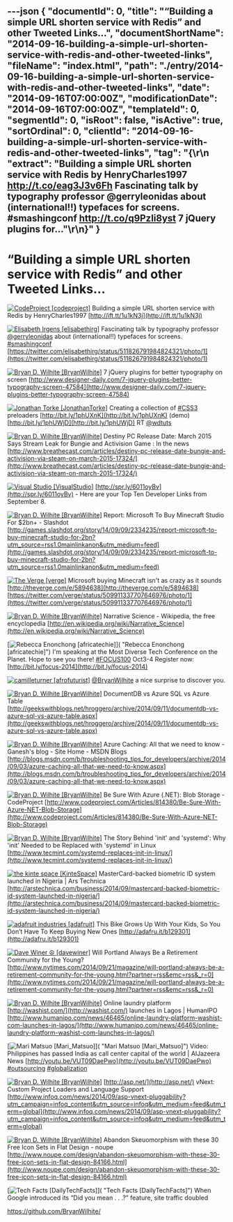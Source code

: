 ---json
{
  "documentId": 0,
  "title": "“Building a simple URL shorten service with Redis” and other Tweeted Links…",
  "documentShortName": "2014-09-16-building-a-simple-url-shorten-service-with-redis-and-other-tweeted-links",
  "fileName": "index.html",
  "path": "./entry/2014-09-16-building-a-simple-url-shorten-service-with-redis-and-other-tweeted-links",
  "date": "2014-09-16T07:00:00Z",
  "modificationDate": "2014-09-16T07:00:00Z",
  "templateId": 0,
  "segmentId": 0,
  "isRoot": false,
  "isActive": true,
  "sortOrdinal": 0,
  "clientId": "2014-09-16-building-a-simple-url-shorten-service-with-redis-and-other-tweeted-links",
  "tag": "{\r\n  \"extract\": \"Building a simple URL shorten service with Redis by HenryCharles1997 <http://t.co/eag3J3v6Fh>  Fascinating talk by typography professor @gerryleonidas about (international!!) typefaces for screens. #smashingconf <http://t.co/q9PzIi8yst>  7 jQuery plugins for...\"\r\n}"
}
---

# “Building a simple URL shorten service with Redis” and other Tweeted Links…

[<img alt="CodeProject [codeproject]" src="https://songhay.blob.core.windows.net/shared-social-twitter/codeproject.png">](http://www.codeproject.com/ "CodeProject [codeproject]") <span>Building a simple URL shorten service with Redis by HenryCharles1997 [http://ift.tt/1u1kN3j](http://ift.tt/1u1kN3j)</span>

[<img alt="Elisabeth Irgens [elisabethirg]" src="https://songhay.blob.core.windows.net/shared-social-twitter/elisabethirg.jpeg">](http://elisabethirgens.com/ "Elisabeth Irgens [elisabethirg]") <span>Fascinating talk by typography professor [@gerryleonidas](http://twitter.com/gerryleonidas) about (international!!) typefaces for screens. [#smashingconf](http://search.twitter.com/search?q=%23smashingconf) [https://twitter.com/elisabethirg/status/511826791984824321/photo/1](https://twitter.com/elisabethirg/status/511826791984824321/photo/1)</span>

[<img alt="Bryan D. Wilhite [BryanWilhite]" src="https://songhay.blob.core.windows.net/shared-social-twitter/BryanWilhite.jpeg">](http://songhayblog.azurewebsites.net/ "Bryan D. Wilhite [BryanWilhite]") <span>7 jQuery plugins for better typography on screen [http://www.designer-daily.com/7-jquery-plugins-better-typography-screen-47584](http://www.designer-daily.com/7-jquery-plugins-better-typography-screen-47584)</span>

[<img alt="Jonathan Torke [JonathanTorke]" src="https://songhay.blob.core.windows.net/shared-social-twitter/JonathanTorke.png">](http://pixeltuner.de/ "Jonathan Torke [JonathanTorke]") <span>Creating a collection of [#CSS3](http://search.twitter.com/search?q=%23CSS3) preloaders [http://bit.ly/1phUXnK](http://bit.ly/1phUXnK) (demo) [http://bit.ly/1phUWjD](http://bit.ly/1phUWjD) RT [@wdtuts](http://twitter.com/wdtuts)</span>

[<img alt="Bryan D. Wilhite [BryanWilhite]" src="https://songhay.blob.core.windows.net/shared-social-twitter/BryanWilhite.jpeg">](http://songhayblog.azurewebsites.net/ "Bryan D. Wilhite [BryanWilhite]") <span>Destiny PC Release Date: March 2015 Says Stream Leak for Bungie and Activision Game : In the news [http://www.breathecast.com/articles/destiny-pc-release-date-bungie-and-activision-via-steam-on-march-2015-17324/](http://www.breathecast.com/articles/destiny-pc-release-date-bungie-and-activision-via-steam-on-march-2015-17324/)</span>

[<img alt="Visual Studio [VisualStudio]" src="https://songhay.blob.core.windows.net/shared-social-twitter/VisualStudio.png">](http://www.visualstudio.com/ "Visual Studio [VisualStudio]") <span>[http://spr.ly/6011oyBv](http://spr.ly/6011oyBv) - Here are your Top Ten Developer Links from September 8.</span>

[<img alt="Bryan D. Wilhite [BryanWilhite]" src="https://songhay.blob.core.windows.net/shared-social-twitter/BryanWilhite.jpeg">](http://songhayblog.azurewebsites.net/ "Bryan D. Wilhite [BryanWilhite]") <span>Report: Microsoft To Buy Minecraft Studio For $2bn+ - Slashdot [http://games.slashdot.org/story/14/09/09/2334235/report-microsoft-to-buy-minecraft-studio-for-2bn?utm_source=rss1.0mainlinkanon&utm_medium=feed](http://games.slashdot.org/story/14/09/09/2334235/report-microsoft-to-buy-minecraft-studio-for-2bn?utm_source=rss1.0mainlinkanon&utm_medium=feed)</span>

[<img alt="The Verge [verge]" src="https://songhay.blob.core.windows.net/shared-social-twitter/verge.png">](http://www.theverge.com/ "The Verge [verge]") <span>Microsoft buying Minecraft isn't as crazy as it sounds [http://theverge.com/e/5894638](http://theverge.com/e/5894638) [https://twitter.com/verge/status/509911337707646976/photo/1](https://twitter.com/verge/status/509911337707646976/photo/1)</span>

[<img alt="Bryan D. Wilhite [BryanWilhite]" src="https://songhay.blob.core.windows.net/shared-social-twitter/BryanWilhite.jpeg">](http://songhayblog.azurewebsites.net/ "Bryan D. Wilhite [BryanWilhite]") <span>Narrative Science - Wikipedia, the free encyclopedia [http://en.wikipedia.org/wiki/Narrative_Science](http://en.wikipedia.org/wiki/Narrative_Science)</span>

[<img alt="Rebecca Enonchong [africatechie]" src="https://songhay.blob.core.windows.net/shared-social-twitter/africatechie.jpg">]( "Rebecca Enonchong [africatechie]") <span>I'm speaking at the Most Diverse Tech Conference on the Planet. Hope to see you there! [#FOCUS100](http://search.twitter.com/search?q=%23FOCUS100) Oct3-4 Register now: [http://bit.ly/focus-2014](http://bit.ly/focus-2014)</span>

[<img alt="camilleturner [afrofuturist]" src="https://songhay.blob.core.windows.net/shared-social-twitter/afrofuturist.jpeg">](http://www.outerregion.ca/ "camilleturner [afrofuturist]") <span>[@BryanWilhite](http://twitter.com/BryanWilhite) a nice surprise to discover you.</span>

[<img alt="Bryan D. Wilhite [BryanWilhite]" src="https://songhay.blob.core.windows.net/shared-social-twitter/BryanWilhite.jpeg">](http://songhayblog.azurewebsites.net/ "Bryan D. Wilhite [BryanWilhite]") <span>DocumentDB vs Azure SQL vs Azure Table [http://geekswithblogs.net/hroggero/archive/2014/09/11/documentdb-vs-azure-sql-vs-azure-table.aspx](http://geekswithblogs.net/hroggero/archive/2014/09/11/documentdb-vs-azure-sql-vs-azure-table.aspx)</span>

[<img alt="Bryan D. Wilhite [BryanWilhite]" src="https://songhay.blob.core.windows.net/shared-social-twitter/BryanWilhite.jpeg">](http://songhayblog.azurewebsites.net/ "Bryan D. Wilhite [BryanWilhite]") <span>Azure Caching: All that we need to know - Ganesh's blog - Site Home - MSDN Blogs [http://blogs.msdn.com/b/troubleshooting_tips_for_developers/archive/2014/09/03/azure-caching-all-that-we-need-to-know.aspx](http://blogs.msdn.com/b/troubleshooting_tips_for_developers/archive/2014/09/03/azure-caching-all-that-we-need-to-know.aspx)</span>

[<img alt="Bryan D. Wilhite [BryanWilhite]" src="https://songhay.blob.core.windows.net/shared-social-twitter/BryanWilhite.jpeg">](http://songhayblog.azurewebsites.net/ "Bryan D. Wilhite [BryanWilhite]") <span>Be Sure With Azure (.NET): Blob Storage - CodeProject [http://www.codeproject.com/Articles/814380/Be-Sure-With-Azure-NET-Blob-Storage](http://www.codeproject.com/Articles/814380/Be-Sure-With-Azure-NET-Blob-Storage)</span>

[<img alt="Bryan D. Wilhite [BryanWilhite]" src="https://songhay.blob.core.windows.net/shared-social-twitter/BryanWilhite.jpeg">](http://songhayblog.azurewebsites.net/ "Bryan D. Wilhite [BryanWilhite]") <span>The Story Behind 'init' and 'systemd': Why 'init' Needed to be Replaced with 'systemd' in Linux [http://www.tecmint.com/systemd-replaces-init-in-linux/](http://www.tecmint.com/systemd-replaces-init-in-linux/)</span>

[<img alt="the kinte space [KinteSpace]" src="https://songhay.blob.core.windows.net/shared-social-twitter/KinteSpace.png">](http://kintespace.com/ "the kinte space [KinteSpace]") <span>MasterCard-backed biometric ID system launched in Nigeria | Ars Technica [http://arstechnica.com/business/2014/09/mastercard-backed-biometric-id-system-launched-in-nigeria/](http://arstechnica.com/business/2014/09/mastercard-backed-biometric-id-system-launched-in-nigeria/)</span>

[<img alt="adafruit industries [adafruit]" src="https://songhay.blob.core.windows.net/shared-social-twitter/adafruit.png">](http://www.adafruit.com/about/ "adafruit industries [adafruit]") <span>This Bike Grows Up With Your Kids, So You Don’t Have To Keep Buying New Ones [http://adafru.it/b129301](http://adafru.it/b129301)</span>

[<img alt="Dave Winer ☮ [davewiner]" src="https://songhay.blob.core.windows.net/shared-social-twitter/davewiner.jpeg">](http://scripting.com/ "Dave Winer ☮ [davewiner]") <span>Will Portland Always Be a Retirement Community for the Young? [http://www.nytimes.com/2014/09/21/magazine/will-portland-always-be-a-retirement-community-for-the-young.html?partner=rss&emc=rss&_r=0](http://www.nytimes.com/2014/09/21/magazine/will-portland-always-be-a-retirement-community-for-the-young.html?partner=rss&emc=rss&_r=0)</span>

[<img alt="Bryan D. Wilhite [BryanWilhite]" src="https://songhay.blob.core.windows.net/shared-social-twitter/BryanWilhite.jpeg">](http://songhayblog.azurewebsites.net/ "Bryan D. Wilhite [BryanWilhite]") <span>Online laundry platform [http://washist.com/](http://washist.com/) launches in Lagos | HumanIPO [http://www.humanipo.com/news/46465/online-laundry-platform-washist-com-launches-in-lagos/](http://www.humanipo.com/news/46465/online-laundry-platform-washist-com-launches-in-lagos/)</span>

[<img alt="Mari Matsuo [Mari_Matsuo]" src="https://songhay.blob.core.windows.net/shared-social-twitter/Mari_Matsuo.jpeg">]( "Mari Matsuo [Mari_Matsuo]") <span>Video: Philippines has passed India as call center capital of the world | AlJazeera News [http://youtu.be/VUT09DaePwo](http://youtu.be/VUT09DaePwo) [#outsourcing](http://search.twitter.com/search?q=%23outsourcing) [#globalization](http://search.twitter.com/search?q=%23globalization)</span>

[<img alt="Bryan D. Wilhite [BryanWilhite]" src="https://songhay.blob.core.windows.net/shared-social-twitter/BryanWilhite.jpeg">](http://songhayblog.azurewebsites.net/ "Bryan D. Wilhite [BryanWilhite]") <span>[http://asp.net/](http://asp.net/) vNext: Custom Project Loaders and Language Support [http://www.infoq.com/news/2014/09/asp-vnext-pluggability?utm_campaign=infoq_content&utm_source=infoq&utm_medium=feed&utm_term=global](http://www.infoq.com/news/2014/09/asp-vnext-pluggability?utm_campaign=infoq_content&utm_source=infoq&utm_medium=feed&utm_term=global)</span>

[<img alt="Bryan D. Wilhite [BryanWilhite]" src="https://songhay.blob.core.windows.net/shared-social-twitter/BryanWilhite.jpeg">](http://songhayblog.azurewebsites.net/ "Bryan D. Wilhite [BryanWilhite]") <span>Abandon Skeuomorphism with these 30 Free Icon Sets in Flat Design - noupe [http://www.noupe.com/design/abandon-skeuomorphism-with-these-30-free-icon-sets-in-flat-design-84166.html](http://www.noupe.com/design/abandon-skeuomorphism-with-these-30-free-icon-sets-in-flat-design-84166.html)</span>

[<img alt="Tech Facts [DailyTechFacts]" src="https://songhay.blob.core.windows.net/shared-social-twitter/DailyTechFacts.jpeg">]( "Tech Facts [DailyTechFacts]") <span>When Google introduced its “Did you mean . . .?” feature, site traffic doubled</span>

<https://github.com/BryanWilhite/>
